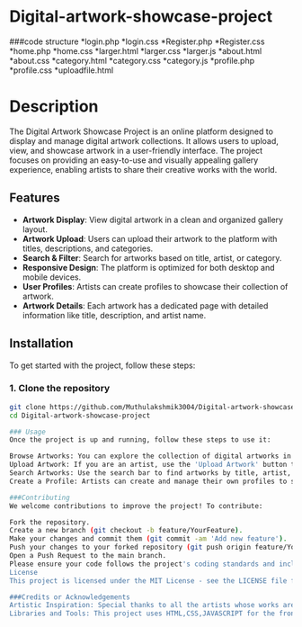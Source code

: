 # Digital-artwork-showcase-project
###code structure
       *login.php
       *login.css
       *Register.php
       *Register.css
       *home.php
       *home.css
       *larger.html
       *larger.css
       *larger.js
       *about.html
       *about.css
       *category.html
       *category.css
       *category.js
       *profile.php
       *profile.css
       *uploadfile.html
# Description
The Digital Artwork Showcase Project is an online platform designed to display and manage digital artwork collections. It allows users to upload, view, and showcase artwork in a user-friendly interface. The project focuses on providing an easy-to-use and visually appealing gallery experience, enabling artists to share their creative works with the world.


## Features
- **Artwork Display**: View digital artwork in a clean and organized gallery layout.
- **Artwork Upload**: Users can upload their artwork to the platform with titles, descriptions, and categories.
- **Search & Filter**: Search for artworks based on title, artist, or category.
- **Responsive Design**: The platform is optimized for both desktop and mobile devices.
- **User Profiles**: Artists can create profiles to showcase their collection of artwork.
- **Artwork Details**: Each artwork has a dedicated page with detailed information like title, description, and artist name.

## Installation

To get started with the project, follow these steps:

### 1. Clone the repository
```bash
git clone https://github.com/Muthulakshmik3004/Digital-artwork-showcase-project.git
cd Digital-artwork-showcase-project

### Usage
Once the project is up and running, follow these steps to use it:

Browse Artworks: You can explore the collection of digital artworks in the gallery.
Upload Artwork: If you are an artist, use the 'Upload Artwork' button to submit your art along with its details.
Search Artworks: Use the search bar to find artworks by title, artist, or category.
Create a Profile: Artists can create and manage their own profiles to showcase their collection.

###Contributing
We welcome contributions to improve the project! To contribute:

Fork the repository.
Create a new branch (git checkout -b feature/YourFeature).
Make your changes and commit them (git commit -am 'Add new feature').
Push your changes to your forked repository (git push origin feature/YourFeature).
Open a Push Request to the main branch.
Please ensure your code follows the project's coding standards and includes necessary tests.
License
This project is licensed under the MIT License - see the LICENSE file for details.

###Credits or Acknowledgements
Artistic Inspiration: Special thanks to all the artists whose works are showcased.
Libraries and Tools: This project uses HTML,CSS,JAVASCRIPT for the frontend, PHP for the backend, MYSQL for the database.
